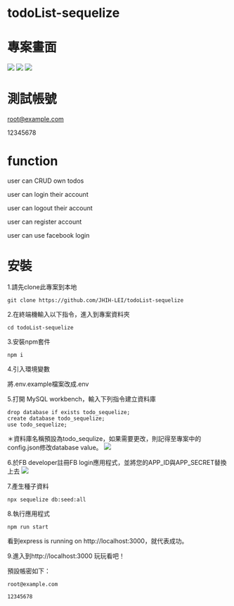 # todoList-sequelize

# 專案畫面
![](https://i.imgur.com/D5HGAUR.png)
![](https://i.imgur.com/64us2Qz.png)
![](https://i.imgur.com/yKH8U4y.png)

# 測試帳號
root@example.com

12345678

# function
user can CRUD own todos

user can login their account

user can logout their account

user can register account

user can use facebook login

# 安裝

1.請先clone此專案到本地
```
git clone https://github.com/JHIH-LEI/todoList-sequelize
```

2.在終端機輸入以下指令，進入到專案資料夾
```
cd todoList-sequelize
```

3.安裝npm套件
```
npm i
```

4.引入環境變數

將.env.example檔案改成.env

5.打開 MySQL workbench，輸入下列指令建立資料庫
```
drop database if exists todo_sequelize;
create database todo_sequelize;
use todo_sequelize;
```
＊資料庫名稱預設為todo_sequlize，如果需要更改，則記得至專案中的config.json修改database value。
![](https://i.imgur.com/oHG2bON.png)

6.於FB developer註冊FB login應用程式，並將您的APP_ID與APP_SECRET替換上去
![](https://i.imgur.com/tTTA6zB.png)

7.產生種子資料
```
npx sequelize db:seed:all
```

8.執行應用程式
```
npm run start
```
看到express is running on http://localhost:3000，就代表成功。

9.進入到http://localhost:3000 玩玩看吧！

預設帳密如下：
```
root@example.com
```
```
12345678
```
